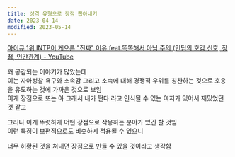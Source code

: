 ```yaml
---
title: 성격 유형으로 장점 뽑아내기
date: 2023-04-14
modified: 2023-05-14
---
```


[아이큐 1위 INTP이 게으른 "진짜" 이유 feat.똑똑해서 아님 주의 (인팁의 호감 신호, 장점, 인간관계) - YouTube](https://www.youtube.com/watch?v=TQKrZXEHkp0&list=PLRlhEvx423wqeEeyUIVXIFSvErpeuFdhs&index=25)

꽤 공감되는 이야기가 많았는데  
이는 자아성찰 욕구와 소속감 그리고 소속에 대해 경쟁적 우위를 칭찬하는 것으로 호응을 유도하는 것에 가까운 것으로 보임  
이게 장점으로 또는 아 그래서 내가 쩐다 라고 인식될 수 있는 여지가 있어서 재밌었던 것 같고

그러나 이게 뚜렷하게 어떤 장점으로 작용하는 분야가 있긴 할 것임  
이런 특징이 보편적으로도 비슷하게 적용될 수 있으니

너무 허황된 것을 쳐내면 장점으로 만들 수 있을 것이라고 생각함
